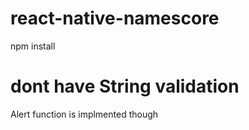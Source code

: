 # react-native-namescore
npm install

# dont have String validation
Alert function is implmented though
